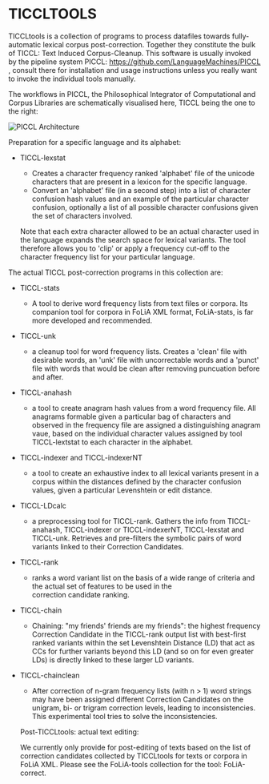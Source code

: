 TICCLTOOLS
==================

TICCLtools is a collection of programs to process datafiles towards fully-automatic lexical corpus post-correction. Together they constitute the bulk of TICCL: Text Induced Corpus-Cleanup. This software is usually invoked by the pipeline system PICCL: https://github.com/LanguageMachines/PICCL ,
consult there for installation and usage instructions unless you really want to invoke the individual tools manually.

The workflows in PICCL, the Philosophical Integrator of Computational and Corpus Libraries are schematically visualised here, TICCL being the one to the right: 

![PICCL Architecture](https://raw.githubusercontent.com/LanguageMachines/PICCL/master/architecture.png)

Preparation for a specific language and its alphabet:

- TICCL-lexstat
  - Creates a character frequency ranked 'alphabet' file of the unicode characters that are present in a lexicon for 
    the specific language.
  - Convert an 'alphabet' file (in a second step) into a list of character confusion hash values and an example of the
     particular character confusion, optionally a list of all possible character confusions given the set of characters          involved.
   
   Note that each extra character allowed to be an actual character used in the language expands the search space for           lexical variants. The tool therefore allows you to 'clip' or apply a frequency cut-off to the character frequency 
    list for your particular language.

The actual TICCL post-correction programs in this collection are:
- TICCL-stats
  - A tool to derive word frequency lists from text files or corpora. Its companion tool for corpora in FoLiA XML format,
    FoLiA-stats, is far more developed and recommended.
- TICCL-unk
  - a cleanup tool for word frequency lists. Creates a 'clean' file with desirable words, an 'unk' file with 
    uncorrectable words and a 'punct' file with words that would be clean after removing puncuation before and after.
- TICCL-anahash
  - a tool to create anagram hash values from a word frequency file. All anagrams formable given a particular bag 
     of characters and observed in the frequency file are assigned a distinguishing anagram vaue, based on the 
     individual character values assigned by tool TICCL-lextstat to each character in the alphabet.
- TICCL-indexer and TICCL-indexerNT
  - a  tool  to create an exhaustive index to all lexical
    variants present in a corpus within the distances defined by the character 
    confusion values, given a particular Levenshtein or edit distance.
- TICCL-LDcalc
  - a preprocessing tool for TICCL-rank. Gathers the info from TICCL-anahash, TICCL-indexer or TICCL-indexerNT, 
    TICCL-lexstat and TICCL-unk. Retrieves and pre-filters the symbolic pairs of word variants linked to their 
    Correction Candidates.
- TICCL-rank
  - ranks a word variant list on the basis of a wide range of criteria and the actual set of features to be used in the    
    correction candidate ranking.
- TICCL-chain
  - Chaining: "my friends' friends are my friends": the highest frequency Correction Candidate in the TICCL-rank output 
    list with best-first ranked variants within the set Levenshtein Distance (LD) that act as CCs for further variants 
    beyond this LD (and so on for even greater LDs) is directly linked to these larger LD variants.
- TICCL-chainclean
  - After correction of n-gram frequency lists (with n > 1) word strings may have been assigned different Correction 
    Candidates on the unigram, bi- or trigram correction levels, leading to inconsistencies. This experimental tool tries
    to solve the inconsistencies.
  
  Post-TICCLtools: actual text editing:
  
    We currently only provide for post-editing of texts based on the list of correction candidates collected 
    by TICCLtools for texts or corpora in FoLiA XML. Please see the FoLiA-tools collection for the tool: 
    FoLiA-correct.
